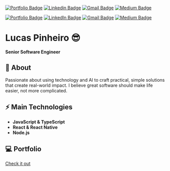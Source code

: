 [![Portfolio Badge](https://img.shields.io/badge/Portfolio-%23000000.svg?style=flat-square&logo=googlechrome&logoColor=white)](https://lucaspinheirogit.github.io/lucas-pinheiro/)
[![Linkedin Badge](https://img.shields.io/badge/-LinkedIn-blue?style=flat-square&logo=Linkedin&logoColor=white&link=https://www.linkedin.com/in/lucas-pinheiro-oficial/)](https://www.linkedin.com/in/lucas-pinheiro-oficial/)
[![Gmail Badge](https://img.shields.io/badge/-Gmail-c14438?style=flat-square&logo=Gmail&logoColor=white&link=mailto:lucaspinheiroifsul@gmail.com)](mailto:lucaspinheiroifsul@gmail.com)
[![Medium Badge](https://img.shields.io/badge/Medium-%2312100E.svg?style=flat-square&logo=medium&logoColor=white)](https://medium.com/@lucas_pinheiro)

[![Portfolio Badge](https://img.shields.io/badge/Portfolio-%23167C80.svg?style=flat-square&logo=googlechrome&logoColor=white)](https://lucaspinheirogit.github.io/lucas-pinheiro/)
[![LinkedIn Badge](https://img.shields.io/badge/-LinkedIn-%230077B5?style=flat-square&logo=Linkedin&logoColor=white)](https://www.linkedin.com/in/lucas-pinheiro-oficial/)
[![Gmail Badge](https://img.shields.io/badge/-Gmail-c14438?style=flat-square&logo=Gmail&logoColor=white)](mailto:lucaspinheiroifsul@gmail.com)
[![Medium Badge](https://img.shields.io/badge/Medium-white?style=flat-square&logo=medium&logoColor=black)](https://medium.com/@lucas_pinheiro)


# Lucas Pinheiro 😎  
**Senior Software Engineer**

## 🧐 About  
Passionate about using technology and AI to craft practical, simple solutions that create real-world impact. I believe great software should make life easier, not more complicated.

## ⚡ Main Technologies  
- **JavaScript & TypeScript**  
- **React & React Native**  
- **Node.js**

## 💻 Portfolio
[Check it out](https://lucaspinheirogit.github.io/lucas-pinheiro/)

<!--
**lucaspinheirogit/lucaspinheirogit** is a ✨ _special_ ✨ repository because its `README.md` (this file) appears on your GitHub profile.

Here are some ideas to get you started:

- 🔭 I’m currently working on ...
- 🌱 I’m currently learning ...
- 👯 I’m looking to collaborate on ...
- 🤔 I’m looking for help with ...
- 💬 Ask me about ...
- 📫 How to reach me: ...
- 😄 Pronouns: ...
- ⚡ Fun fact: ...
-->
